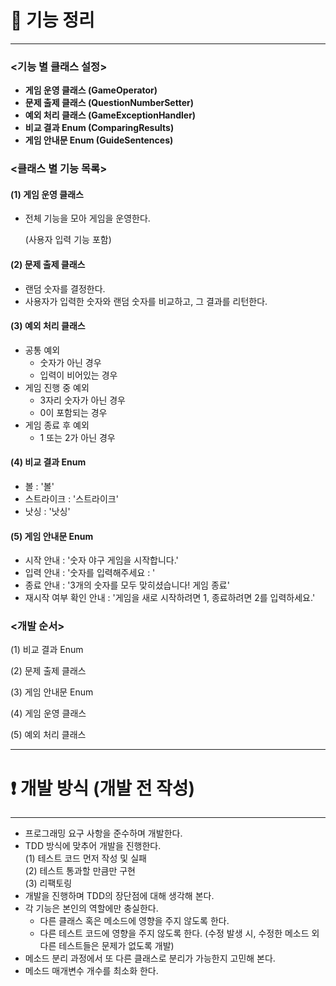 # 📄 기능 정리

---

### <기능 별 클래스 설정>

- **게임 운영 클래스 (GameOperator)**
- **문제 출제 클래스 (QuestionNumberSetter)**
- **예외 처리 클래스 (GameExceptionHandler)**
- **비교 결과 Enum (ComparingResults)**
- **게임 안내문 Enum (GuideSentences)**



### <클래스 별 기능 목록>

#### (1) 게임 운영 클래스

- 전체 기능을 모아 게임을 운영한다.

  (사용자 입력 기능 포함)

#### (2) 문제 출제 클래스

- 랜덤 숫자를 결정한다.
- 사용자가 입력한 숫자와 랜덤 숫자를 비교하고, 그 결과를 리턴한다.

#### (3) 예외 처리 클래스

- 공통 예외
  - 숫자가 아닌 경우
  - 입력이 비어있는 경우
- 게임 진행 중 예외
  - 3자리 숫자가 아닌 경우
  - 0이 포함되는 경우
- 게임 종료 후 예외
  - 1 또는 2가 아닌 경우

#### (4) 비교 결과 Enum

- 볼 : '볼'
- 스트라이크 : '스트라이크'
- 낫싱 : '낫싱'

#### (5) 게임 안내문 Enum

- 시작 안내 : '숫자 야구 게임을 시작합니다.'
- 입력 안내 : '숫자를 입력해주세요 : '
- 종료 안내 : '3개의 숫자를 모두 맞히셨습니다! 게임 종료'
- 재시작 여부 확인 안내 : '게임을 새로 시작하려면 1, 종료하려면 2를 입력하세요.'



### <개발 순서>

(1) 비교 결과 Enum

(2) 문제 출제 클래스

(3) 게임 안내문 Enum

(4) 게임 운영 클래스

(5) 예외 처리 클래스

---

# ❗️ 개발 방식 (개발 전 작성)

---

- 프로그래밍 요구 사항을 준수하며 개발한다.
- TDD 방식에 맞추어 개발을 진행한다.<br>
  (1) 테스트 코드 먼저 작성 및 실패<br>
  (2) 테스트 통과할 만큼만 구현<br>
  (3) 리팩토링<br>
- 개발을 진행하며 TDD의 장단점에 대해 생각해 본다.
- 각 기능은 본인의 역할에만 충실한다.
  - 다른 클래스 혹은 메소드에 영향을 주지 않도록 한다.
  - 다른 테스트 코드에 영향을 주지 않도록 한다. 
  (수정 발생 시, 수정한 메소드 외 다른 테스트들은 문제가 없도록 개발)
- 메소드 분리 과정에서 또 다른 클래스로 분리가 가능한지 고민해 본다.
- 메소드 매개변수 개수를 최소화 한다.